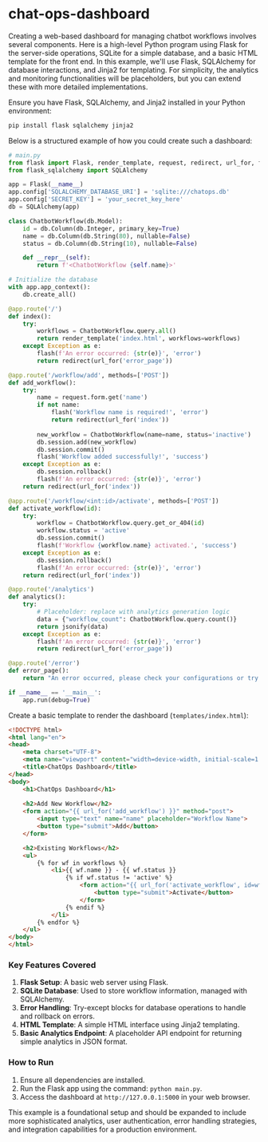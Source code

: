 # chat-ops-dashboard

Creating a web-based dashboard for managing chatbot workflows involves several components. Here is a high-level Python program using Flask for the server-side operations, SQLite for a simple database, and a basic HTML template for the front end. In this example, we'll use Flask, SQLAlchemy for database interactions, and Jinja2 for templating. For simplicity, the analytics and monitoring functionalities will be placeholders, but you can extend these with more detailed implementations.

Ensure you have Flask, SQLAlchemy, and Jinja2 installed in your Python environment:

```bash
pip install flask sqlalchemy jinja2
```

Below is a structured example of how you could create such a dashboard:

```python
# main.py
from flask import Flask, render_template, request, redirect, url_for, flash, jsonify
from flask_sqlalchemy import SQLAlchemy

app = Flask(__name__)
app.config['SQLALCHEMY_DATABASE_URI'] = 'sqlite:///chatops.db'
app.config['SECRET_KEY'] = 'your_secret_key_here'
db = SQLAlchemy(app)

class ChatbotWorkflow(db.Model):
    id = db.Column(db.Integer, primary_key=True)
    name = db.Column(db.String(80), nullable=False)
    status = db.Column(db.String(10), nullable=False)

    def __repr__(self):
        return f'<ChatbotWorkflow {self.name}>'

# Initialize the database
with app.app_context():
    db.create_all()

@app.route('/')
def index():
    try:
        workflows = ChatbotWorkflow.query.all()
        return render_template('index.html', workflows=workflows)
    except Exception as e:
        flash(f'An error occurred: {str(e)}', 'error')
        return redirect(url_for('error_page'))

@app.route('/workflow/add', methods=['POST'])
def add_workflow():
    try:
        name = request.form.get('name')
        if not name:
            flash('Workflow name is required!', 'error')
            return redirect(url_for('index'))
        
        new_workflow = ChatbotWorkflow(name=name, status='inactive')
        db.session.add(new_workflow)
        db.session.commit()
        flash('Workflow added successfully!', 'success')
    except Exception as e:
        db.session.rollback()
        flash(f'An error occurred: {str(e)}', 'error')
    return redirect(url_for('index'))

@app.route('/workflow/<int:id>/activate', methods=['POST'])
def activate_workflow(id):
    try:
        workflow = ChatbotWorkflow.query.get_or_404(id)
        workflow.status = 'active'
        db.session.commit()
        flash(f'Workflow {workflow.name} activated.', 'success')
    except Exception as e:
        db.session.rollback()
        flash(f'An error occurred: {str(e)}', 'error')
    return redirect(url_for('index'))

@app.route('/analytics')
def analytics():
    try:
        # Placeholder: replace with analytics generation logic
        data = {"workflow_count": ChatbotWorkflow.query.count()}
        return jsonify(data)
    except Exception as e:
        flash(f'An error occurred: {str(e)}', 'error')
        return redirect(url_for('error_page'))

@app.route('/error')
def error_page():
    return "An error occurred, please check your configurations or try again later."

if __name__ == '__main__':
    app.run(debug=True)
```

Create a basic template to render the dashboard (`templates/index.html`):

```html
<!DOCTYPE html>
<html lang="en">
<head>
    <meta charset="UTF-8">
    <meta name="viewport" content="width=device-width, initial-scale=1.0">
    <title>ChatOps Dashboard</title>
</head>
<body>
    <h1>ChatOps Dashboard</h1>
    
    <h2>Add New Workflow</h2>
    <form action="{{ url_for('add_workflow') }}" method="post">
        <input type="text" name="name" placeholder="Workflow Name">
        <button type="submit">Add</button>
    </form>

    <h2>Existing Workflows</h2>
    <ul>
        {% for wf in workflows %}
            <li>{{ wf.name }} - {{ wf.status }} 
                {% if wf.status != 'active' %}
                    <form action="{{ url_for('activate_workflow', id=wf.id) }}" method="post" style="display:inline;">
                        <button type="submit">Activate</button>
                    </form>
                {% endif %}
            </li>
        {% endfor %}
    </ul>
</body>
</html>
```

### Key Features Covered

1. **Flask Setup**: A basic web server using Flask.
2. **SQLite Database**: Used to store workflow information, managed with SQLAlchemy.
3. **Error Handling**: Try-except blocks for database operations to handle and rollback on errors.
4. **HTML Template**: A simple HTML interface using Jinja2 templating.
5. **Basic Analytics Endpoint**: A placeholder API endpoint for returning simple analytics in JSON format.

### How to Run

1. Ensure all dependencies are installed.
2. Run the Flask app using the command: `python main.py`.
3. Access the dashboard at `http://127.0.0.1:5000` in your web browser.

This example is a foundational setup and should be expanded to include more sophisticated analytics, user authentication, error handling strategies, and integration capabilities for a production environment.